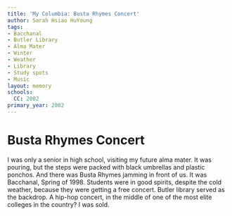```yaml
---
title: 'My Columbia: Busta Rhymes Concert'
author: Sarah Hsiao HuYoung
tags:
- Bacchanal
- Butler Library
- Alma Mater
- Winter
- Weather
- Library
- Study spots
- Music
layout: memory
schools:
  CC: 2002
primary_year: 2002
---
```

# Busta Rhymes Concert

I was only a senior in high school, visiting my future alma mater.  It was pouring, but the steps were packed with black umbrellas and plastic ponchos.  And there was Busta Rhymes jamming in front of us.  It was Bacchanal, Spring of 1998.  Students were in good spirits, despite the cold weather, because they were getting a free concert.  Butler library served as the backdrop.  A hip-hop concert, in the middle of one of the most elite colleges in the country?  I was sold.
